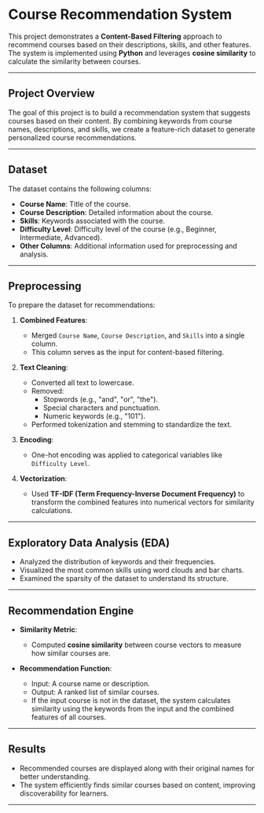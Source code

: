 # Course Recommendation System

This project demonstrates a **Content-Based Filtering** approach to recommend courses based on their descriptions, skills, and other features. The system is implemented using **Python** and leverages **cosine similarity** to calculate the similarity between courses.

---

## Project Overview

The goal of this project is to build a recommendation system that suggests courses based on their content. By combining keywords from course names, descriptions, and skills, we create a feature-rich dataset to generate personalized course recommendations.

---

## Dataset

The dataset contains the following columns:
- **Course Name**: Title of the course.
- **Course Description**: Detailed information about the course.
- **Skills**: Keywords associated with the course.
- **Difficulty Level**: Difficulty level of the course (e.g., Beginner, Intermediate, Advanced).
- **Other Columns**: Additional information used for preprocessing and analysis.

---

## Preprocessing

To prepare the dataset for recommendations:
1. **Combined Features**:
   - Merged `Course Name`, `Course Description`, and `Skills` into a single column.
   - This column serves as the input for content-based filtering.

2. **Text Cleaning**:
   - Converted all text to lowercase.
   - Removed:
     - Stopwords (e.g., "and", "or", "the").
     - Special characters and punctuation.
     - Numeric keywords (e.g., "101").
   - Performed tokenization and stemming to standardize the text.

3. **Encoding**:
   - One-hot encoding was applied to categorical variables like `Difficulty Level`.

4. **Vectorization**:
   - Used **TF-IDF (Term Frequency-Inverse Document Frequency)** to transform the combined features into numerical vectors for similarity calculations.

---

## Exploratory Data Analysis (EDA)

- Analyzed the distribution of keywords and their frequencies.
- Visualized the most common skills using word clouds and bar charts.
- Examined the sparsity of the dataset to understand its structure.

---

## Recommendation Engine

- **Similarity Metric**: 
  - Computed **cosine similarity** between course vectors to measure how similar courses are.

- **Recommendation Function**:
  - Input: A course name or description.
  - Output: A ranked list of similar courses.
  - If the input course is not in the dataset, the system calculates similarity using the keywords from the input and the combined features of all courses.

---

## Results

- Recommended courses are displayed along with their original names for better understanding.
- The system efficiently finds similar courses based on content, improving discoverability for learners.

---

